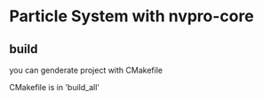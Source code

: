 # Particle System with nvpro-core
## build
you can genderate project with CMakefile

CMakefile  is in 'build_all'

